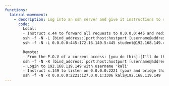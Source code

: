 ```yaml
---
functions:
  lateral-movement:
    - description: Log into an ssh server and give it instructions to redirect traffic.
      code: |
        Local:
        - Instruct x.44 to forward all requests to 0.0.0.0:445 and redirect to 172.16.149.5:445
        ssh -f -N -L [bind_address:]port:host:hostport [username@address]
        ssh -f -N -L 0.0.0.0:445:172.16.149.5:445 student@192.168.149.44

        Remote:
        - From the P.O.V of a current access: [you do this]:[I'll do this]
        ssh -f -N -R [bind_address:]port:host:hostport [username@address]
        - Login to 192.168.119.149 with username 'kali'
        - Instruct x.149 to listen on 0.0.0.0:2221 (you) and bridge that port to access 127.0.0.1:3306 (me)
        ssh -f -N -R 0.0.0.0:2221:127.0.0.1:3306 kali@192.168.119.149
---
```

